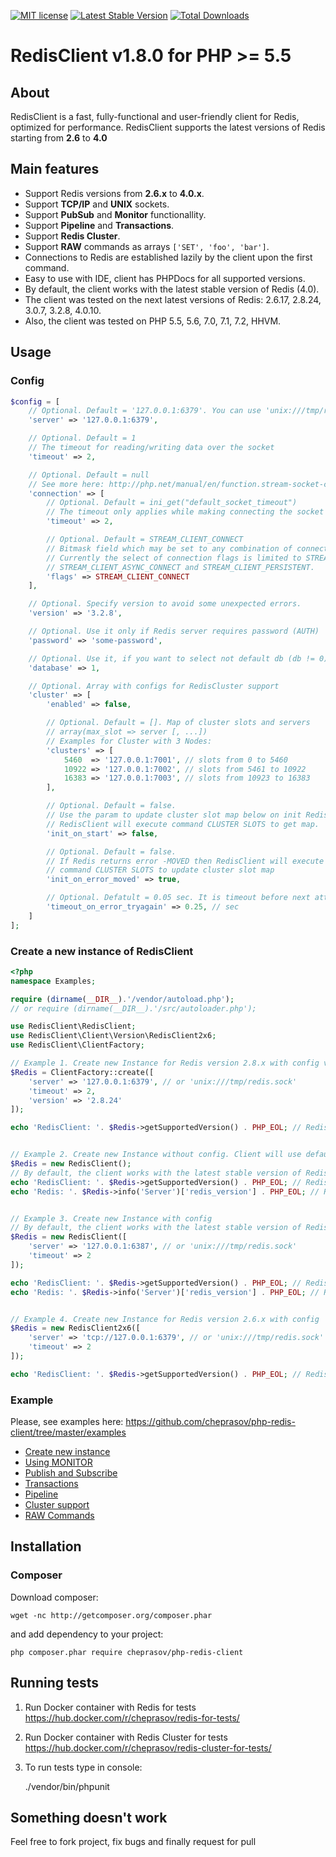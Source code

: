[![MIT license](http://img.shields.io/badge/license-MIT-brightgreen.svg)](http://opensource.org/licenses/MIT)
[![Latest Stable Version](https://poser.pugx.org/cheprasov/php-redis-client/v/stable)](https://packagist.org/packages/cheprasov/php-redis-client)
[![Total Downloads](https://poser.pugx.org/cheprasov/php-redis-client/downloads)](https://packagist.org/packages/cheprasov/php-redis-client)
# RedisClient v1.8.0 for PHP >= 5.5

## About
RedisClient is a fast, fully-functional and user-friendly client for Redis, optimized for performance. RedisClient supports the latest versions of Redis starting from __2.6__ to __4.0__

## Main features
- Support Redis versions from __2.6.x__ to __4.0.x__.
- Support __TCP/IP__ and __UNIX__ sockets.
- Support __PubSub__ and __Monitor__ functionallity.
- Support __Pipeline__ and __Transactions__.
- Support __Redis Cluster__.
- Support __RAW__ commands as arrays `['SET', 'foo', 'bar']`.
- Connections to Redis are established lazily by the client upon the first command.
- Easy to use with IDE, client has PHPDocs for all supported versions.
- By default, the client works with the latest stable version of Redis (4.0).
- The client was tested on the next latest versions of Redis: 2.6.17, 2.8.24, 3.0.7, 3.2.8, 4.0.10.
- Also, the client was tested on PHP 5.5, 5.6, 7.0, 7.1, 7.2, HHVM.

## Usage

### Config

```php
$config = [
    // Optional. Default = '127.0.0.1:6379'. You can use 'unix:///tmp/redis.sock'
    'server' => '127.0.0.1:6379',

    // Optional. Default = 1
    // The timeout for reading/writing data over the socket
    'timeout' => 2,

    // Optional. Default = null
    // See more here: http://php.net/manual/en/function.stream-socket-client.php
    'connection' => [
        // Optional. Default = ini_get("default_socket_timeout")
        // The timeout only applies while making connecting the socket
        'timeout' => 2,

        // Optional. Default = STREAM_CLIENT_CONNECT
        // Bitmask field which may be set to any combination of connection flags.
        // Currently the select of connection flags is limited to STREAM_CLIENT_CONNECT (default),
        // STREAM_CLIENT_ASYNC_CONNECT and STREAM_CLIENT_PERSISTENT.
        'flags' => STREAM_CLIENT_CONNECT
    ],

    // Optional. Specify version to avoid some unexpected errors.
    'version' => '3.2.8',

    // Optional. Use it only if Redis server requires password (AUTH)
    'password' => 'some-password',

    // Optional. Use it, if you want to select not default db (db != 0) on connect
    'database' => 1,

    // Optional. Array with configs for RedisCluster support
    'cluster' => [
        'enabled' => false,

        // Optional. Default = []. Map of cluster slots and servers
        // array(max_slot => server [, ...])
        // Examples for Cluster with 3 Nodes:
        'clusters' => [
            5460  => '127.0.0.1:7001', // slots from 0 to 5460
            10922 => '127.0.0.1:7002', // slots from 5461 to 10922
            16383 => '127.0.0.1:7003', // slots from 10923 to 16383
        ],

        // Optional. Default = false.
        // Use the param to update cluster slot map below on init RedisClient.
        // RedisClient will execute command CLUSTER SLOTS to get map.
        'init_on_start' => false,

        // Optional. Default = false.
        // If Redis returns error -MOVED then RedisClient will execute
        // command CLUSTER SLOTS to update cluster slot map
        'init_on_error_moved' => true,

        // Optional. Defatult = 0.05 sec. It is timeout before next attempt on TRYAGAIN error.
        'timeout_on_error_tryagain' => 0.25, // sec
    ]
];
```

### Create a new instance of RedisClient
```php
<?php
namespace Examples;

require (dirname(__DIR__).'/vendor/autoload.php');
// or require (dirname(__DIR__).'/src/autoloader.php');

use RedisClient\RedisClient;
use RedisClient\Client\Version\RedisClient2x6;
use RedisClient\ClientFactory;

// Example 1. Create new Instance for Redis version 2.8.x with config via factory
$Redis = ClientFactory::create([
    'server' => '127.0.0.1:6379', // or 'unix:///tmp/redis.sock'
    'timeout' => 2,
    'version' => '2.8.24'
]);

echo 'RedisClient: '. $Redis->getSupportedVersion() . PHP_EOL; // RedisClient: 2.8


// Example 2. Create new Instance without config. Client will use default config.
$Redis = new RedisClient();
// By default, the client works with the latest stable version of Redis.
echo 'RedisClient: '. $Redis->getSupportedVersion() . PHP_EOL; // RedisClient: 3.2
echo 'Redis: '. $Redis->info('Server')['redis_version'] . PHP_EOL; // Redis: 3.0.3


// Example 3. Create new Instance with config
// By default, the client works with the latest stable version of Redis.
$Redis = new RedisClient([
    'server' => '127.0.0.1:6387', // or 'unix:///tmp/redis.sock'
    'timeout' => 2
]);

echo 'RedisClient: '. $Redis->getSupportedVersion() . PHP_EOL; // RedisClient: 3.2
echo 'Redis: '. $Redis->info('Server')['redis_version'] . PHP_EOL; // Redis: 3.2.0


// Example 4. Create new Instance for Redis version 2.6.x with config
$Redis = new RedisClient2x6([
    'server' => 'tcp://127.0.0.1:6379', // or 'unix:///tmp/redis.sock'
    'timeout' => 2
]);

echo 'RedisClient: '. $Redis->getSupportedVersion() . PHP_EOL; // RedisClient: 2.6

```
### Example
Please, see examples here: https://github.com/cheprasov/php-redis-client/tree/master/examples

- [Create new instance](https://github.com/cheprasov/php-redis-client/tree/master/examples/create_new_instance.php)
- [Using MONITOR](https://github.com/cheprasov/php-redis-client/tree/master/examples/monitor.php)
- [Publish and Subscribe](https://github.com/cheprasov/php-redis-client/tree/master/examples/pubsub.php)
- [Transactions](https://github.com/cheprasov/php-redis-client/tree/master/examples/transactions.php)
- [Pipeline](https://github.com/cheprasov/php-redis-client/tree/master/examples/pipeline.php)
- [Cluster support](https://github.com/cheprasov/php-redis-client/tree/master/examples/clusters.php)
- [RAW Commands](https://github.com/cheprasov/php-redis-client/tree/master/examples/raw_commands.php)

## Installation

### Composer

Download composer:

    wget -nc http://getcomposer.org/composer.phar

and add dependency to your project:

    php composer.phar require cheprasov/php-redis-client

## Running tests

1. Run Docker container with Redis for tests https://hub.docker.com/r/cheprasov/redis-for-tests/
2. Run Docker container with Redis Cluster for tests https://hub.docker.com/r/cheprasov/redis-cluster-for-tests/
3. To run tests type in console:

    ./vendor/bin/phpunit

## Something doesn't work

Feel free to fork project, fix bugs and finally request for pull
